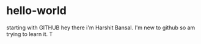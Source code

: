 # hello-world
starting with GITHUB
hey there i'm Harshit Bansal. I'm new to github so am trying to learn it.
T
